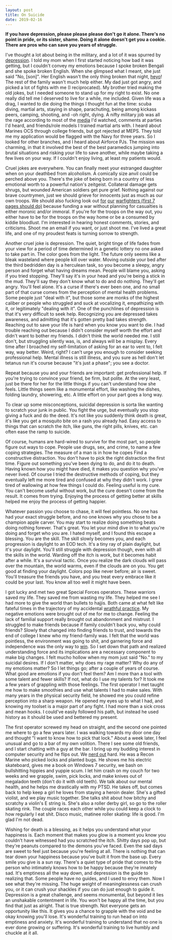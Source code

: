 ```yaml
---
layout: post
title: On Suicide
date: 2019-02-16
---
```


**If you have depression, please please please don't go it alone. There's no point in pride, or its sister, shame. Doing it alone doesn't get you a cookie. There are pros who can save you years of struggle.**

I've thought a lot about being in the military, and a lot of it was spurred by [depression][simpsons]. I told my mom when I first started noticing how bad it was getting, but I couldn't convey my emotions because I spoke broken Bengali and she spoke broken English. When she glimpsed what I meant, she just said "No, [son]". Her English wasn't the only thing broken that night, [heyo][]! The rest of the family wasn't much help either. My dad just got angry, and picked a lot of fights with me (I reciprocated). My brother tried making the old jokes, but I needed someone to stand up for my right to exist. No one really did tell me I deserved to live for a while, me included. Given life was a drag, I wanted to die doing the things I thought fun at the time: scuba diving, martial arts, staying in shape, parachuting, being among kickass peers, camping, shooting, and -oh right, dying. A nifty military job was all the rage according to most of the [media][lauraBush] I'd watched, comments at parties I'd heard, and friends/role models I trained martial arts with. I heard about Marines OCS through college friends, but got rejected at MEPS. They told me my application would be flagged with the Navy for three years. So I looked for other branches, and I heard about Airforce PJs. The mission was charming, in that it involved the best of the best paramedics jumping into brutal situations and risking your life to save another, while maybe taking a few lives on your way. If I couldn't enjoy living, at least my patients would.

Cruel jokes are everywhere. You can finally meet your estranged daughter when on your deathbed from alcoholism. A comically size anvil could be perched above you.  There's the joke of being born in a country of less emotional worth to a powerful nation's zeitgeist. Collateral damage gets shrugs, but wounded American soldiers get pure grief. Nothing against our brave countrymen, just we should grieve for innocents just as much as our own troops. We should also fucking look out [for][va0] [our][va1] [warfighters (first 7 pages should do)][va2] because funding a war without planning for casualties is either moronic and/or immoral. If you're for the troops on the way out, you either have to be for the troops on the way home or be a consumed by kiddie bloodlust. I'm interested in hearing honest comments, stories, and criticisms. Shoot me an email if you want, or just shoot me. I've lived a great life, and one of my proudest feats is turning sorrow to strength.

Another cruel joke is depression. The quiet, bright tinge of life fades from your view for a period of time determined in a genetic lottery no one asked to take part in. The color goes from the light. The future only seems like a bleak wasteland where people kill over water. Moving outside your bed after the third bedridden day is a herculean task, so you become a sleepy, angry person and forget what having dreams mean. People will blame you, asking if you tried stopping. They'll say it's in your head and you're being a stick in the mud. They'll say they don't know what to do and do nothing. They'll get angry. You'll feel alone. It's a curse if there's ever been one, and no small part of that curse comes from the perception of mental health problems. Some people just "deal with it", but those some are monks of the highest caliber or people who struggled and suck at vocalizing it, empathizing with it, or legitimately "dealing with it". One of the punchlines of depression is that it's very difficult to seek help. Recognizing you are depressed takes awareness, and admitting that it's gotten pretty bad takes strength. Reaching out to save your life is hard when you know you want to die. I had trouble reaching out because I didn't consider myself worth the effort and didn't want to bother my friends. I didn't think the world needed me. I still don't, but struggling silently was, is, and always will be a misplay. Every time after I broached my self-limitation of asking for an ear to vent to, I felt way, way better. Weird, right? I can't urge you enough to consider seeking professional help. Mental illness is still illness, and you sure as hell don't let tetanus run it's course because "it's just a phase"; you see a doctor.

Repeat because you and your friends are important: get professional help. If you're trying to convince your friend, be firm, but polite. At the very least, just be there for her for the little things if you can't understand how she feels. Little things seem like a monumental effort, like washing the dishes, folding laundry, showering, etc. A little effort on your part goes a long way.

To clear up some misconceptions, suicidal depression is sorta like wanting to scratch your junk in public. You fight the urge, but eventually you stop giving a fuck and do the deed. It's not like you suddenly think death is great, it's like you get a mosquito bite on a rash you already had. Easy access to things that can scratch the itch, like guns, the right pills, knives, etc. can often ease the ramp to suicide. 

Of course, humans are hard-wired to survive for the most part, so people figure out ways to cope. People use drugs, sex, and crime, to name a few coping strategies. The measure of a man is in how he copes Find a constructive distraction. You don't have to pick the right distraction the first time. Figure out something you've been dying to do, and do it to death. Having known how you might have died, it makes you question why you've never lived. Of course I tried the destructive methods of coping, but they eventually left me more tired and confused at why they didn't work. I grew tired of wallowing at how few things I could do. Feeling useful is my cure. You can't become useful without work, but the cure doesn't come from the result. It comes from trying. Enjoying the process of getting better at skills helped me enjoy the process of getting happier. 

Whatever passion you choose to chase, it will feel pointless. No one has had your exact struggle before, and no one knows why you chose to be a champion apple carver. You may start to realize doing something beats doing nothing forever. That's great. You let your mind dive in to what you're doing and forget who you are. I hated myself, and I found this escape a blessing. You are the skill. The skill slowly becomes you, and each progression is daylight to an EOD tech. It's a tiny ray of plain daylight, but it's your daylight. You'll still struggle with depression though, even with all the skills in the world. Warding off the itch is work, but it becomes habit after a while. It's a survival tactic. Once you realize the dark clouds will pass over the mountain, the world warms, even if the clouds are on you. You get good at finding your daylight. Colors pop like never before; air is sweet. You'll treasure the friends you have, and you treat every embrace like it could be your last. You know all too well it might have been.

I got lucky and met two great Special Forces operators. These warriors saved my life. They saved me from wasting my life. They helped me see I had more to give the world than bullets to hajjis. Both came at what felt like fateful times in the trajectory of my accidental [wrathful practice][wrathful-practice]. My negative emotions were brought out of me for me to change. Feeling the lack of familial support really brought out abandonment and mistrust. I struggled to make friends because if family couldn't back you, why could friends? Slowly that changed into finding friends to trust, and towards the end of college I knew who my friend-family was. I felt that the world was pointless, the environment was going to shit, and garnering force and independence was the only way to [win][fury-road]. So I set down that path and realized understanding force and its implications are a necessary component to make big changes. I felt mucho hollow when my mom just said "No." to my suicidal desires. If I don't matter, why does my rage matter? Why do any of my emotions matter? So I let things go; after a couple of years of course. What good are emotions if you don't feel them? Am I more than a tool with some talent and fewer skills? If not, what do I use my talents for? It took me a few years of grappling with those feelings. The first operator I met taught me how to make smoothies and use what talents I had to make sales. With many years in the physical security field, he showed me you could refine perception into a sharp weapon. He opened my eyes up to what I had, and knowing my toolset is a major part of any fight. I had more than a sick cross and mean hooks. I could've easily followed his path, but instead he used history as it should be used and bettered my present.

The first operator screwed my head on straight, and the second one pointed me where to go a few years later. I was walking towards my door one day and thought "I want to know how to pick that lock." About a week later, I feel unusual and go to a bar of my own volition. There I see some old friends, and I start chatting with a guy at the bar. I bring up my budding interest in computer security and he flips out. We [nerd out][step-brothers] hard. He was a Recon Marine who picked locks and planted bugs. He shows me his electric skateboard, gives me a book on Windows 7 security, we bash on bullshitting hippies and yuppie scum. I let him crash on my couch for two weeks and we grapple, swim, pick locks, and make knives out of megaladon teeth (don't do it with old teeth). We talk about our mental health, and he helps me drastically with my PTSD. He takes off, but comes back to help keep a girl he loves from staying a heroin dealer. She's a gifted violist, and we play music together. She talks shit about how bitchy and scratchy a violin's E string is. She's also a roller derby girl, so go to the roller skating rink. The couple races each other while you could keep a clock to how regularly I eat shit. Disco music, matinee roller skating: life is good. I'm glad I'm not dead.

Wishing for death is a blessing, as it helps you understand what your happiness is. Each moment that makes you glow is a moment you know you couldn't have witnessed had you scratched the itch. Shitty days pop up, but they're peanuts compared to the demons you've faced. Even the sad days are sweet to feel just because you're feeling at all. There is nothing that can tear down your happiness because you've built it from the base up. Every smile you give is a sun ray. There's a quiet type of pride that comes to the person who intimately knows how to be happy because they're innately sad. It's emptiness all the way down, and depression is the guide to realizing that. Some people have no guides, and I used to envy them. Now I see what they're missing. The huge weight of meaninglessness can crush you, or it can crush your shackles if you can do just enough to guide it. Depression is a great challenge, and seems monumental, but beyond it lies an unshakable contentment in life. You won't be happy all the time, but you find that just as alright. That is true strength. Not everyone gets an opportunity like this. It gives you a chance to grapple with the void and be okay knowing you'll lose. It's wonderful training to run head on into emptiness and anxiety. It's wonderful training to understand that no one is ever done growing or suffering. It's wonderful training to live humbly and chuckle at it all.

[simpsons]:https://ifunny.co/meme/0LXLqd3J2?gallery=tag&query=simpsons
[heyo]:https://www.youtube.com/watch?v=Ihzp55Cuo7M
<!--  cory -->
[lauraBush]:http://www.truthdig.com/cartoon/item/20061117_mr_fish_story_time_with_laura
[va0]:http://www.blogs.va.gov/VAntage/25331/listening-to-the-voices-of-veterans-and-their-journey-in-the-appeals-system/
[va1]:http://www.americanpatriotdaily.com/latest/left-behind-and-let-down-shameful-treatment-of-our-veterans/
[va2]:http://carnegieendowment.org/files/0408_transcript_stiglitziraq.pdf?zoom_highlight=joseph
[wrathful-practice]:https://approachingaro.org/wrathful-practice
[fury-road]:https://www.imdb.com/title/tt1392190/
[step-brothers]:https://youtu.be/QzBmQMyYDBk
